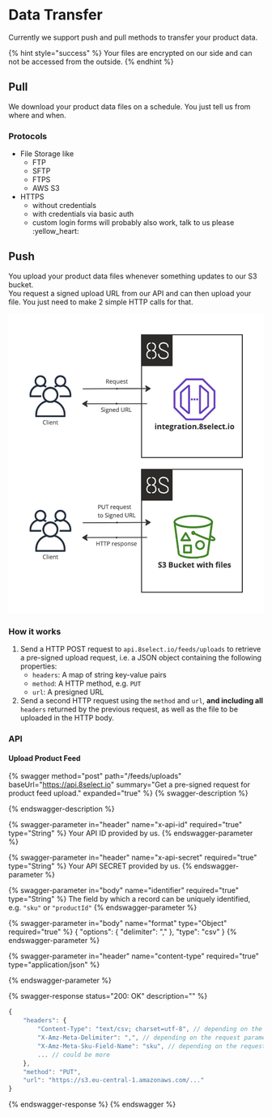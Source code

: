 # Data Transfer

Currently we support push and pull methods to transfer your product data.

{% hint style="success" %}
Your files are encrypted on our side and can not be accessed from the outside.
{% endhint %}

## Pull

We download your product data files on a schedule. You just tell us from where and when.

### Protocols

* File Storage like
  * FTP
  * SFTP
  * FTPS
  * AWS S3
* HTTPS
  * without credentials
  * with credentials via basic auth
  * custom login forms will probably also work, talk to us please :yellow\_heart:

## Push

You upload your product data files whenever something updates to our S3 bucket.\
You request a signed upload URL from our API and can then upload your file. You just need to make 2 simple HTTP calls for that.

![](<../.gitbook/assets/Product Import - Frame 1 (1).jpg>)

### How it works

1. Send a HTTP POST request to `api.8select.io/feeds/uploads` to retrieve a pre-signed upload request, i.e. a JSON object containing the following properties:
   * `headers`: A map of string key-value pairs
   * `method`: A HTTP method, e.g. `PUT`
   * `url`: A presigned URL
2. Send a second HTTP request using the `method` and `url`, **and including all** `headers` returned by the previous request, as well as the file to be uploaded in the HTTP body.

### API

#### Upload Product Feed&#x20;

{% swagger method="post" path="/feeds/uploads" baseUrl="https://api.8select.io" summary="Get a pre-signed request for product feed upload." expanded="true" %}
{% swagger-description %}

{% endswagger-description %}

{% swagger-parameter in="header" name="x-api-id" required="true" type="String" %}
Your API ID provided by us.
{% endswagger-parameter %}

{% swagger-parameter in="header" name="x-api-secret" required="true" type="String" %}
Your API SECRET provided by us.
{% endswagger-parameter %}

{% swagger-parameter in="body" name="identifier" required="true" type="String" %}
The field by which a record can be uniquely identified, e.g. `"sku"` or `"productId"`&#x20;
{% endswagger-parameter %}

{% swagger-parameter in="body" name="format" type="Object" required="true" %}
{ "options": { "delimiter": "," }, "type": "csv" }
{% endswagger-parameter %}

{% swagger-parameter in="header" name="content-type" required="true" type="application/json" %}

{% endswagger-parameter %}

{% swagger-response status="200: OK" description="" %}
```typescript
{
    "headers": {
        "Content-Type": "text/csv; charset=utf-8", // depending on the request parameters
        "X-Amz-Meta-Delimiter": ",", // depending on the request parameters
        "X-Amz-Meta-Sku-Field-Name": "sku", // depending on the request parameters
        ... // could be more
    },
    "method": "PUT",
    "url": "https://s3.eu-central-1.amazonaws.com/..."
}
```
{% endswagger-response %}
{% endswagger %}
